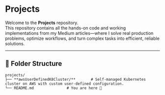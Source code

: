 # Projects  

Welcome to the **Projects** repository.  
This repository contains all the hands-on code and working implementations from my Medium articles—where I solve real production problems, optimize workflows, and turn complex tasks into efficient, reliable solutions.


--- 

## 📂 Folder Structure

```
projects/
├── **awsUserDefinedK8Cluster/**       # Self-managed Kubernetes cluster on AWS with custom user-defined configuration.
└── README.md               # You are here 🚀
```
